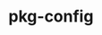---
title: "pkg-config"
layout: cache
categories: [package, develop-2023-06-25]
meta: {"versions": ["0.29.2"], "compilers": ["gcc@=7.3.1"], "oss": ["amzn2"], "platforms": ["linux"], "targets": ["aarch64", "neoverse_n1", "x86_64_v3"], "stacks": ["aws-ahug", "aws-ahug-aarch64", "root"], "num_specs": 3, "num_specs_by_stack": {"root": 3, "aws-ahug": 1, "aws-ahug-aarch64": 2}}
spec_details: [{"hash": "jsgfnopeta274trzfaujwtjmnrsuzmsc", "compiler": "gcc@=7.3.1", "versions": ["0.29.2"], "os": "amzn2", "platform": "linux", "target": "x86_64_v3", "variants": ["build_system=autotools", "+internal_glib"], "stacks": ["root", "aws-ahug"], "size": "-", "tarball": "https://binaries.spack.io/develop-2023-06-25/build_cache/linux-amzn2-x86_64_v3/gcc-7.3.1/pkg-config-0.29.2/linux-amzn2-x86_64_v3-gcc-7.3.1-pkg-config-0.29.2-jsgfnopeta274trzfaujwtjmnrsuzmsc.spack"}, {"hash": "rpzdqytpb7bmdf2m2hilvvab5d7gxkmb", "compiler": "gcc@=7.3.1", "versions": ["0.29.2"], "os": "amzn2", "platform": "linux", "target": "aarch64", "variants": ["build_system=autotools", "+internal_glib"], "stacks": ["root", "aws-ahug-aarch64"], "size": "-", "tarball": "https://binaries.spack.io/develop-2023-06-25/build_cache/linux-amzn2-aarch64/gcc-7.3.1/pkg-config-0.29.2/linux-amzn2-aarch64-gcc-7.3.1-pkg-config-0.29.2-rpzdqytpb7bmdf2m2hilvvab5d7gxkmb.spack"}, {"hash": "cyqwsmmaospuxiluu22gabfd7adnexvm", "compiler": "gcc@=7.3.1", "versions": ["0.29.2"], "os": "amzn2", "platform": "linux", "target": "neoverse_n1", "variants": ["build_system=autotools", "+internal_glib"], "stacks": ["root", "aws-ahug-aarch64"], "size": "-", "tarball": "https://binaries.spack.io/develop-2023-06-25/build_cache/linux-amzn2-neoverse_n1/gcc-7.3.1/pkg-config-0.29.2/linux-amzn2-neoverse_n1-gcc-7.3.1-pkg-config-0.29.2-cyqwsmmaospuxiluu22gabfd7adnexvm.spack"}]
---